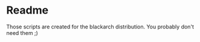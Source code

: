 Readme
======
Those scripts are created for the blackarch distribution. You probably don't need them ;)
